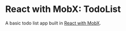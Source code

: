 # React with MobX: TodoList

A basic todo list app built in [React with MobX](https://www.youtube.com/watch?v=_q50BXqkAfI).
